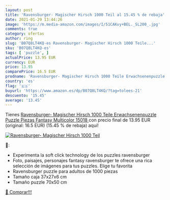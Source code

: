 ```yaml
---
layout: post
title: 'Ravensburger- Magischer Hirsch 1000 Teil al 15.45 % de rebaja'
date: 2021-01-29 13:44:26
image: 'https://m.media-amazon.com/images/I/51CAKvy+BEL._SL200_.jpg'
comments: true
category: ofertas
author: ring
slug: 'B07Q8LT4KQ-es Ravensburger- Magischer Hirsch 1000 Teile...'
sku: 'B07Q8LT4KQ-es'
tags: [ 'puzzle', ]
actualPrice: 13.95 EUR
currency: EUR
price: 13.95
comparePrice: 16.5 EUR
prodname: 'Ravensburger- Magischer Hirsch 1000 Teile Erwachsenenpuzzle Puzzle Piezas Fantasy  Multicolor  15018 '
country: 'es'
flag: '🇪🇸'
buyurl: 'https://www.amazon.es/dp/B07Q8LT4KQ/?tag=tolees-21'
descuento: '15.45'
average: '13.45'
---
```


Tienes [Ravensburger- Magischer Hirsch 1000 Teile Erwachsenenpuzzle Puzzle Piezas Fantasy  Multicolor  15018 ](https://www.amazon.es/dp/B07Q8LT4KQ/?tag=tolees-21) con precio final de  13.95 EUR (original: 16.5 EUR) (15.45 %  de rebaja) aqui!

[![Ravensburger- Magischer Hirsch 1000 Teil](https://m.media-amazon.com/images/I/51CAKvy+BEL._SL200_.jpg)](https://www.amazon.es/dp/B07Q8LT4KQ/?tag=tolees-21)

🔎:

- Experimenta la soft click technology de los puzzles ravensburger
- Foto, paisajes, personajes fantasy ravensburger te ofrece una rica selección de imágenes para tus puzzles. Elige tu favorita
- Ravensburger puzzle para adultos de 1000 piezas
- Tamaño caja 37x27x6 cm
- Tamaño puzzle 70x50 cm

[🛒 Comprar!!!](https://www.amazon.es/dp/B07Q8LT4KQ/?tag=tolees-21)
